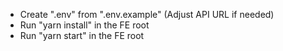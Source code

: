 - Create ".env" from ".env.example" (Adjust API URL if needed)
- Run "yarn install" in the FE root
- Run "yarn start" in the FE root